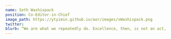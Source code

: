 ```yaml
---
name: Seth Washispack
position: Co-Editor-in-Chief
image_path: https://ytyimin.github.io/aor/images/sWashispack.png
twitter: 
blurb: “We are what we repeatedly do. Excellence, then, is not an act, but a habit.” - Aristotle
---
```

